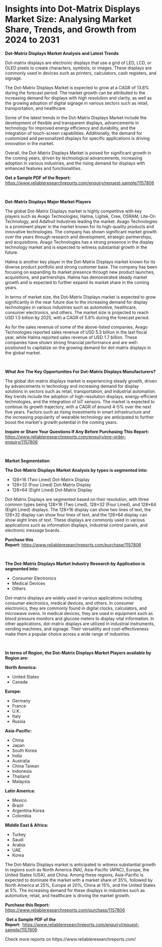 <p><h1>Insights into Dot-Matrix Displays Market Size: Analysing Market Share, Trends, and Growth from 2024 to 2031</h1></p><p><strong>Dot-Matrix Displays Market Analysis and Latest Trends</strong></p>
<p><p>Dot-matrix displays are electronic displays that use a grid of LED, LCD, or OLED pixels to create characters, symbols, or images. These displays are commonly used in devices such as printers, calculators, cash registers, and signage.</p><p>The Dot-Matrix Displays Market is expected to grow at a CAGR of 13.8% during the forecast period. The market growth can be attributed to the increasing demand for displays with high resolution and clarity, as well as the growing adoption of digital signage in various sectors such as retail, transportation, and healthcare.</p><p>Some of the latest trends in the Dot-Matrix Displays Market include the development of flexible and transparent displays, advancements in technology for improved energy efficiency and durability, and the integration of touch-screen capabilities. Additionally, the demand for customized and personalized displays for specific applications is driving innovation in the market.</p><p>Overall, the Dot-Matrix Displays Market is poised for significant growth in the coming years, driven by technological advancements, increasing adoption in various industries, and the rising demand for displays with enhanced features and functionalities.</p></p>
<p><strong>Get a Sample PDF of the Report:&nbsp;</strong> <a href="https://www.reliableresearchreports.com/enquiry/request-sample/1157806">https://www.reliableresearchreports.com/enquiry/request-sample/1157806</a></p>
<p>&nbsp;</p>
<p><strong>Dot-Matrix Displays Major Market Players</strong></p>
<p><p>The global Dot-Matrix Displays market is highly competitive with key players such as Avago Technologies, Halma, Ligitek, Cree, OSRAM, Lite-On Technology, and Adafruit Industries leading the market. Avago Technologies is a prominent player in the market known for its high-quality products and innovative technologies. The company has shown significant market growth over the years through research and development, strategic partnerships, and acquisitions. Avago Technologies has a strong presence in the display technology market and is expected to witness substantial growth in the future.</p><p>Halma is another key player in the Dot-Matrix Displays market known for its diverse product portfolio and strong customer base. The company has been focusing on expanding its market presence through new product launches, acquisitions, and partnerships. Halma has demonstrated steady market growth and is expected to further expand its market share in the coming years.</p><p>In terms of market size, the Dot-Matrix Displays market is expected to grow significantly in the near future due to the increasing demand for display technologies in various industries such as automotive, healthcare, consumer electronics, and others. The market size is projected to reach USD 1.5 billion by 2025, with a CAGR of 5.8% during the forecast period.</p><p>As for the sales revenue of some of the above-listed companies, Avago Technologies reported sales revenue of USD 5.3 billion in the last fiscal year, while Halma reported sales revenue of USD 1.7 billion. These companies have shown strong financial performance and are well-positioned to capitalize on the growing demand for dot-matrix displays in the global market.</p></p>
<p>&nbsp;</p>
<p><strong>What Are The Key Opportunities For Dot-Matrix Displays Manufacturers?</strong></p>
<p><p>The global dot-matrix displays market is experiencing steady growth, driven by advancements in technology and increasing demand for display solutions in sectors such as retail, transportation, and industrial automation. Key trends include the adoption of high-resolution displays, energy-efficient technologies, and the integration of IoT sensors. The market is expected to continue its growth trajectory, with a CAGR of around 4-5% over the next five years. Factors such as rising investments in smart infrastructure and the increasing popularity of wearable technology are anticipated to further boost the market's growth potential in the coming years.</p></p>
<p><strong>Inquire or Share Your Questions If Any Before Purchasing This Report:</strong> <a href="https://www.reliableresearchreports.com/enquiry/pre-order-enquiry/1157806">https://www.reliableresearchreports.com/enquiry/pre-order-enquiry/1157806</a></p>
<p>&nbsp;</p>
<p><strong>Market Segmentation</strong></p>
<p><strong>The Dot-Matrix Displays Market Analysis by types is segmented into:</strong></p>
<p><ul><li>128×16 (Two Lined) Dot-Matrix Display</li><li>128×32 (Four Lined) Dot-Matrix Display</li><li>128×64 (Eight Lined) Dot-Matrix Display</li></ul></p>
<p><p>Dot-Matrix Displays are segmented based on their resolution, with three common types being 128×16 (Two Lined), 128×32 (Four Lined), and 128×64 (Eight Lined) displays. The 128×16 display can show two lines of text, the 128×32 display can show four lines of text, and the 128×64 display can show eight lines of text. These displays are commonly used in various applications such as information displays, industrial control panels, and electronic message boards.</p></p>
<p><strong>Purchase this Report:&nbsp;</strong><a href="https://www.reliableresearchreports.com/purchase/1157806">https://www.reliableresearchreports.com/purchase/1157806</a></p>
<p>&nbsp;</p>
<p><strong>The Dot-Matrix Displays Market Industry Research by Application is segmented into:</strong></p>
<p><ul><li>Consumer Electronics</li><li>Medical Devices</li><li>Others</li></ul></p>
<p><p>Dot-matrix displays are widely used in various applications including consumer electronics, medical devices, and others. In consumer electronics, they are commonly found in digital clocks, calculators, and microwave ovens. In medical devices, they are used in equipment such as blood pressure monitors and glucose meters to display vital information. In other applications, dot-matrix displays are utilized in industrial instruments, vending machines, and signage. Their versatility and cost-effectiveness make them a popular choice across a wide range of industries.</p></p>
<p>&nbsp;</p>
<p><strong>In terms of Region, the Dot-Matrix Displays Market Players available by Region are:</strong></p>
<p>
    <p> <strong> North America: </strong>
        <ul>
            <li>United States</li>
            <li>Canada</li>
        </ul>
        </p> 
    <p> <strong> Europe: </strong>
        <ul>
            <li>Germany</li>
            <li>France</li>
            <li>U.K.</li>
            <li>Italy</li>
            <li>Russia</li>
        </ul>
        </p> 
    <p> <strong> Asia-Pacific: </strong>
        <ul>
            <li>China</li>
            <li>Japan</li>
            <li>South Korea</li>
            <li>India</li>
            <li>Australia</li>
            <li>China Taiwan</li>
            <li>Indonesia</li>
            <li>Thailand</li>
            <li>Malaysia</li>
        </ul>
        </p> 
    <p> <strong> Latin America: </strong>
        <ul>
            <li>Mexico</li>
            <li>Brazil</li>
            <li>Argentina Korea</li>
            <li>Colombia</li>
        </ul>
        </p> 
    <p> <strong> Middle East & Africa: </strong>
        <ul>
            <li>Turkey</li>
            <li>Saudi</li>
            <li>Arabia</li>
            <li>UAE</li>
            <li>Korea</li>
        </ul>
    </p>
    </p>
<p><p>The Dot-Matrix Displays market is anticipated to witness substantial growth in regions such as North America (NA), Asia-Pacific (APAC), Europe, the United States (USA), and China. Among these regions, Asia-Pacific is expected to dominate the market with a market share of 35%, followed by North America at 25%, Europe at 20%, China at 15%, and the United States at 5%. The increasing demand for these displays in industries such as automotive, retail, and healthcare is driving the market growth.</p></p>
<p><strong>Purchase this Report: </strong><a href="https://www.reliableresearchreports.com/purchase/1157806">https://www.reliableresearchreports.com/purchase/1157806</a></p>
<p>&nbsp;<strong>Get a Sample PDF of the Report:&nbsp;&nbsp;</strong><a href="https://www.reliableresearchreports.com/enquiry/request-sample/1157806">https://www.reliableresearchreports.com/enquiry/request-sample/1157806</a></p>
<p><strong></strong></p>
<p>Check more reports on https://www.reliableresearchreports.com/</p>